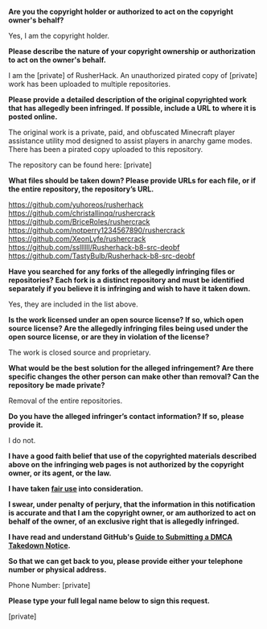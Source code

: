 **Are you the copyright holder or authorized to act on the copyright owner's behalf?**

Yes, I am the copyright holder.

**Please describe the nature of your copyright ownership or authorization to act on the owner's behalf.**

I am the [private] of RusherHack. An unauthorized pirated copy of [private] work has been uploaded to multiple repositories.

**Please provide a detailed description of the original copyrighted work that has allegedly been infringed. If possible, include a URL to where it is posted online.**

The original work is a private, paid, and obfuscated Minecraft player assistance utility mod designed to assist players in anarchy game modes. There has been a pirated copy uploaded to this repository.

The repository can be found here: [private]

**What files should be taken down? Please provide URLs for each file, or if the entire repository, the repository’s URL.**

https://github.com/yuhoreos/rusherhack   
https://github.com/christallinqq/rushercrack  
https://github.com/BriceRoles/rushercrack  
https://github.com/notperry1234567890/rushercrack   
https://github.com/XeonLyfe/rushercrack  
https://github.com/ssllllll/Rusherhack-b8-src-deobf    
https://github.com/TastyBulb/Rusherhack-b8-src-deobf   

**Have you searched for any forks of the allegedly infringing files or repositories? Each fork is a distinct repository and must be identified separately if you believe it is infringing and wish to have it taken down.**

Yes, they are included in the list above.

**Is the work licensed under an open source license? If so, which open source license? Are the allegedly infringing files being used under the open source license, or are they in violation of the license?**

The work is closed source and proprietary.

**What would be the best solution for the alleged infringement? Are there specific changes the other person can make other than removal? Can the repository be made private?**

Removal of the entire repositories.

**Do you have the alleged infringer’s contact information? If so, please provide it.**

I do not.

**I have a good faith belief that use of the copyrighted materials described above on the infringing web pages is not authorized by the copyright owner, or its agent, or the law.**

**I have taken <a href="https://www.lumendatabase.org/topics/22">fair use</a> into consideration.**

**I swear, under penalty of perjury, that the information in this notification is accurate and that I am the copyright owner, or am authorized to act on behalf of the owner, of an exclusive right that is allegedly infringed.**

**I have read and understand GitHub's <a href="https://docs.github.com/articles/guide-to-submitting-a-dmca-takedown-notice/">Guide to Submitting a DMCA Takedown Notice</a>.**

**So that we can get back to you, please provide either your telephone number or physical address.**

Phone Number: [private]

**Please type your full legal name below to sign this request.**

[private]
